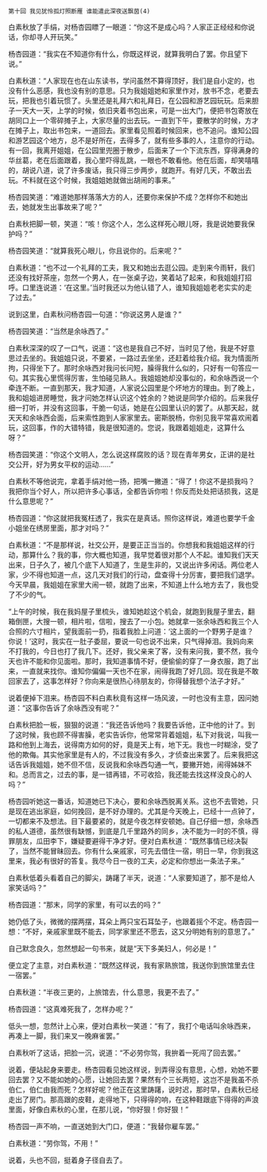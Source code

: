     第十回 我见犹怜孤灯照断雁 谁能遣此深夜送飘茵(4) 

   白素秋放了手绢，对杨杏园瞟了一眼道：“你这不是成心吗？人家正正经经和你说话，你却寻人开玩笑。”

   杨杏园道：“我实在不知道你有什么，你既这样说，就算我明白了罢。你且望下说。”

   白素秋道：“人家现在也在山东读书，学问虽然不算得顶好，我们是自小定的，也没有什么恶感，我也没有别的意思。只为我姐姐她和家里作对，放书不念，老要去玩，把我也引着玩惯了。头里还是礼拜六和礼拜日，在公园和游艺园玩玩。后来胆子一天大一天，上学的时候，依旧夹着书包出来，可是一出大门，便把书包寄放在胡同口上一个零碎摊子上，大家尽量的出去玩。一直到下午，要散学的时候，方才在摊子上，取出书包来，一道回去。家里看见照着时候回来，也不追问。谁知公园和游艺园这个地方，总不是好所在，去得多了，就有些多事的人，注意你的行动。有一回，我离开姐姐，在公园里兜圈于散步，后面来了一个下流东西，穿得满身的华丝葛，老在后面跟着，我心里吓得乱跳，一眼也不敢看他。他在后面，却笑嘻嘻的，胡说八道，说了许多废话，我只得三步两步，就跑开。有好几天，不敢出去玩。不料就在这个时候，我姐姐她就做出胡闹的事来。”

   杨杏园笑道：“难道她那样落落大方的人，还要你来保护不成？怎样你不和她出去，她就发生出事故来了呢？”

   白素秋把脚一顿，笑道：“咳！你这个人，怎么这样死心眼儿呀，我是说她要我保护吗？”

   杨杏园笑道：“就算我死心眼儿，你且说你的。后来呢？”

   白素秋道：“也不过一个礼拜的工夫，我又和她出去逛公园。走到来今雨轩，我们还没有找好茶座，忽然一个男人，在一张桌子边，笑着站了起来，和我姐姐打招呼。口里连说道：‘在这里。’当时我还以为他认错了人，谁知我姐姐老老实实的走了过去。”

   说到这里，白素秋问杨杏园一句道：“你说这男人是谁？”

   杨杏园笑道：“当然是余咏西了。”

   白素秋深深的叹了一口气，说道：“这也是我自己不好，当时见了他，我是不好意思过去坐的。我姐姐只说，不要紧，一路过去坐坐，还赶着给我介绍。我为情面所拘，只得坐下了。那时余咏西对我问长问短，臊得我什么似的，只好有一句答应一句。其实我心里慌得厉害，生怕碰见熟人。我姐姐她却没事似的，和余咏西说一个牵连不断。一直到那天，我才知道，人家说公园里是个坏地方的理由。到了晚上，我和姐姐进房睡觉，我才问她怎样认识这个姓余的？她说是同学介绍的。后来我仔细一打听，并没有这回事，干脆一句话，她是在公园里认识的罢了。从那天起，就天天和余咏西会面，后来索性跑到人家家里去。密斯脱杨，你别见我平常喜欢闹着玩，这回事，作的大错特错，我是很知道的。您说，我跟着姐姐走，这算什么呀？”

   杨杏园笑道：“你这个文明人，怎么说这样腐败的话？现在青年男女，正讲的是社交公开，好为男女平权的运动……”

   白素秋不等他说完，拿着手绢对他一扬，把嘴一撇道：“得了！你这不是损我吗？我把你当个好人，所以把许多心事话，全都告诉你啦！你反而处处把话损我，这是什么意思呢？”

   杨杏园道：“你这就把我冤枉透了，我实在是真话。照你这样说，难道也要学千金小姐坐在绣房里面，那才对吗？”

   白素秋道：“不是那样说，社交公开，是要正正当当的。你想我和我姐姐这样的行动，那算什么？我的事，你大概也知道，我早觉着很对那个人不起。谁知我们天天出来，日子久了，被几个底下人知道了，生是生非的，又说出许多闲话。两位老人家，少不得也知道一点，这几天对我们的行动，盘查得十分厉害，要把我们退学。今天早晨，我姐姐在家里大闹一顿，就跑了出来，不知道上什么地方去了，我也受了不少的气。

   “上午的时候，我在我妈屋子里梳头，谁知她趁这个机会，就跑到我屋子里去，翻箱倒匣，大搜一顿，相片啦，信啦，搜去了一小包。她就拿一张余咏西和我三个人合照的六寸相片，望我面前一扔，指着我脸上问道：‘这上面的一个野男子是谁？你说！’这时，我实在一肚子委屈，要说一句也说不出来，只气得掉泪。我妈向来不打我的，今日也打了我几下。还好，我父亲来了客，没有来问我，要不然，我今天也许不能和你见面啦。那时，我知道事情不好，便偷偷的穿了一身衣服，跑了出来，一直就来找你。谁知你偏偏一天也不在家，闹得我跑了好几回。现在我是不敢回家去了，这事怎样好？你向来是很热心待朋友的，你得替我想个法子才好。”

   说着便掉下泪来。杨杏园不料白素秋竟有这样一场风波，一时也没有主意，因问她道：“这事你告诉了余咏西没有呢？”

   白素秋把脸一板，狠狠的说道：“我还告诉他吗？我要告诉他，正中他的计了。到了这时候，我也顾不得害臊，老实告诉你，他常常背着姐姐，私下对我说，叫我一路和他到上海去，说得南方如何的好，竟是天上有，地下无。我也一时糊涂，受了他的欺侮。其实他家里是有人的，不过我没有多久，才侦查出来罢了。后来我把这话告诉我姐姐，她不但不信，反说我和余咏西勾通一气，要撇开她，闹得姊妹不和。总而言之，过去的事，是一错再错，不可收拾，我还能去找这样没良心的人吗？”

   杨杏园听她这一番话，知道她已下决心，要和余咏西脱离关系。这也不去管她，只是现在逃出家庭，如何挽回，是不好办理的。尤其是今天晚上，已经十一点钟了，一切都来不及想法。目下最要紧的，就是今夜怎样安顿她。自己仔细一想，余咏西的私人道德，虽然很有缺憾，到底是几千里路外的同乡，决不能为一时的不慎，得罪朋友，瓜田李下，嫌疑要避得干净才好。便对白素秋道：“既然事情已经决裂了，当然不能冒昧回去。你有什么亲戚家，可先去借住一宿，明日一早，你到我这里来，我必有很好的答复。我尽今日一夜的工夫，必定和你想出一条法子来。”

   白素秋低着头看着自己的脚尖，踌躇了半天，说道：“人家要知道了，那不是给人家笑话吗？”

   杨杏园道：“那末，同学的家里，有可以去的吗？”

   她仍低了头，微微的摆两摆，耳朵上两只宝石耳坠子，也跟着摇个不定。杨杏园一想：“不好，亲戚家里既不能去，同学家里还不愿去，这又分明她有别的意思了。”

   自己默念良久，忽然想起一句书来，就是“天下多美妇人，何必是！”

   便立定了主意，对白素秋道：“既然这样说，我有家熟旅馆，我送你到旅馆里去住一宿罢。”

   白素秋道：“半夜三更的，上旅馆去，什么意思，我更不去了。”

   杨杏园道：“这真难死我了，怎样办呢？”

   低头一想，忽然计上心来，便对白素秋一笑道：“有了，我打个电话叫余咏西来，再凑上一脚，我们来叉一晚麻雀罢。”

   白素秋听了这话，把脸一沉，说道：“不必劳你驾，我拚着一死闯了回去罢。”

   说着，便站起身来要走。杨杏园看见她这样说，到弄得没有意思，心想，劝她不要回去罢？又不能如她的心愿，让她回去罢？果然有个三长两短，这岂不是我虽不杀伯仁，伯仁由我而死？怎样好呢？他正在这里踌躇，说时迟，那时早，白素秋已经走出了房门。那高跟的皮鞋，走得地下，只得得的响，在这种鞋跟底下得得的声浪里面，好像白素秋的心里，在那儿说，“你好狠！你好狠！”

   杨杏园一声不响，一直送她到大门口，便道：“我替你雇车罢。”

   白素秋道：“劳你驾，不用！”

   说着，头也不回，挺着身子径自去了。

